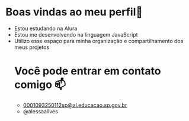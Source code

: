 # Boas vindas ao meu perfil💙 
* Estou estudando na Alura
* Estou me desenvolvendo na linguagem JavaScript
* Utilizo esse espaço para minha organização e compartilhamento dos meus projetos
  # Você pode entrar em contato comigo 📫
  * 0001093250112sp@al.educacao.sp.gov.br
  * @alessaallves

